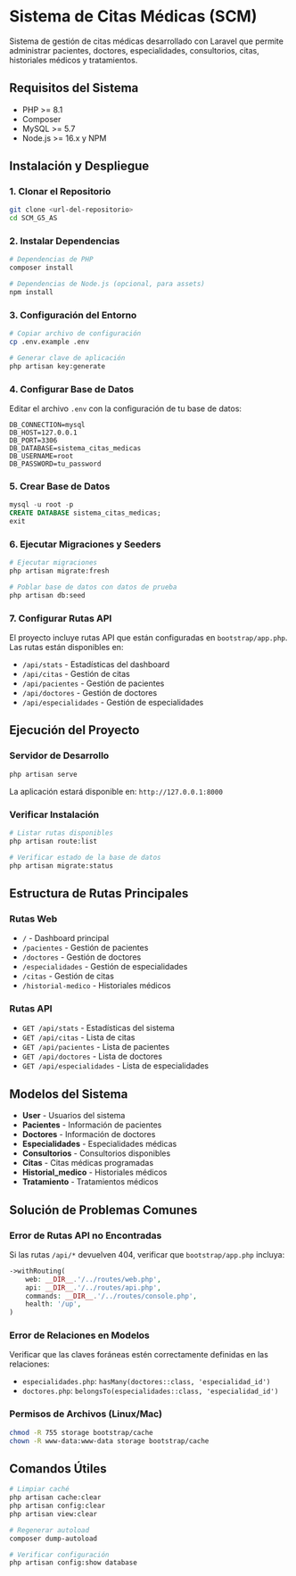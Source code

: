 # Sistema de Citas Médicas (SCM)

Sistema de gestión de citas médicas desarrollado con Laravel que permite administrar pacientes, doctores, especialidades, consultorios, citas, historiales médicos y tratamientos.

## Requisitos del Sistema

- PHP >= 8.1
- Composer
- MySQL >= 5.7
- Node.js >= 16.x y NPM

## Instalación y Despliegue

### 1. Clonar el Repositorio
```bash
git clone <url-del-repositorio>
cd SCM_G5_AS
```

### 2. Instalar Dependencias
```bash
# Dependencias de PHP
composer install

# Dependencias de Node.js (opcional, para assets)
npm install
```

### 3. Configuración del Entorno
```bash
# Copiar archivo de configuración
cp .env.example .env

# Generar clave de aplicación
php artisan key:generate
```

### 4. Configurar Base de Datos

Editar el archivo `.env` con la configuración de tu base de datos:
```env
DB_CONNECTION=mysql
DB_HOST=127.0.0.1
DB_PORT=3306
DB_DATABASE=sistema_citas_medicas
DB_USERNAME=root
DB_PASSWORD=tu_password
```

### 5. Crear Base de Datos
```sql
mysql -u root -p
CREATE DATABASE sistema_citas_medicas;
exit
```

### 6. Ejecutar Migraciones y Seeders
```bash
# Ejecutar migraciones
php artisan migrate:fresh

# Poblar base de datos con datos de prueba
php artisan db:seed
```

### 7. Configurar Rutas API
El proyecto incluye rutas API que están configuradas en `bootstrap/app.php`. Las rutas están disponibles en:
- `/api/stats` - Estadísticas del dashboard
- `/api/citas` - Gestión de citas
- `/api/pacientes` - Gestión de pacientes
- `/api/doctores` - Gestión de doctores
- `/api/especialidades` - Gestión de especialidades

## Ejecución del Proyecto

### Servidor de Desarrollo
```bash
php artisan serve
```

La aplicación estará disponible en: `http://127.0.0.1:8000`

### Verificar Instalación
```bash
# Listar rutas disponibles
php artisan route:list

# Verificar estado de la base de datos
php artisan migrate:status
```

## Estructura de Rutas Principales

### Rutas Web
- `/` - Dashboard principal
- `/pacientes` - Gestión de pacientes
- `/doctores` - Gestión de doctores
- `/especialidades` - Gestión de especialidades
- `/citas` - Gestión de citas
- `/historial-medico` - Historiales médicos

### Rutas API
- `GET /api/stats` - Estadísticas del sistema
- `GET /api/citas` - Lista de citas
- `GET /api/pacientes` - Lista de pacientes
- `GET /api/doctores` - Lista de doctores
- `GET /api/especialidades` - Lista de especialidades

## Modelos del Sistema

- **User** - Usuarios del sistema
- **Pacientes** - Información de pacientes
- **Doctores** - Información de doctores
- **Especialidades** - Especialidades médicas
- **Consultorios** - Consultorios disponibles
- **Citas** - Citas médicas programadas
- **Historial_medico** - Historiales médicos
- **Tratamiento** - Tratamientos médicos

## Solución de Problemas Comunes

### Error de Rutas API no Encontradas
Si las rutas `/api/*` devuelven 404, verificar que `bootstrap/app.php` incluya:
```php
->withRouting(
    web: __DIR__.'/../routes/web.php',
    api: __DIR__.'/../routes/api.php',
    commands: __DIR__.'/../routes/console.php',
    health: '/up',
)
```

### Error de Relaciones en Modelos
Verificar que las claves foráneas estén correctamente definidas en las relaciones:
- `especialidades.php`: `hasMany(doctores::class, 'especialidad_id')`
- `doctores.php`: `belongsTo(especialidades::class, 'especialidad_id')`

### Permisos de Archivos (Linux/Mac)
```bash
chmod -R 755 storage bootstrap/cache
chown -R www-data:www-data storage bootstrap/cache
```

## Comandos Útiles

```bash
# Limpiar caché
php artisan cache:clear
php artisan config:clear
php artisan view:clear

# Regenerar autoload
composer dump-autoload

# Verificar configuración
php artisan config:show database
```
